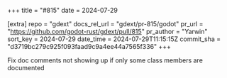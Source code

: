 +++
title = "#815"
date = 2024-07-29

[extra]
repo = "gdext"
docs_rel_url = "gdext/pr-815/godot"
pr_url = "https://github.com/godot-rust/gdext/pull/815"
pr_author = "Yarwin"
sort_key = 2024-07-29
date_time = 2024-07-29T11:15:15Z
commit_sha = "d3719bc279c925f093faad9c9a4ee44a7565f336"
+++

Fix doc comments not showing up if only some class members are documented

